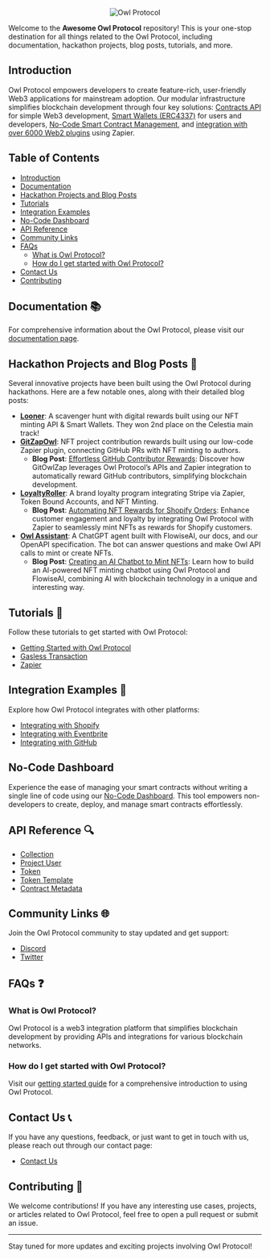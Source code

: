 <p align="center">
  <img src="https://docs.owl.build/logo.png" alt="Owl Protocol">
</p>

Welcome to the **Awesome Owl Protocol** repository! This is your one-stop destination for all things related to the Owl Protocol, including documentation, hackathon projects, blog posts, tutorials, and more.

## Introduction

Owl Protocol empowers developers to create feature-rich, user-friendly Web3 applications for mainstream adoption. Our modular infrastructure simplifies blockchain development through four key solutions: [Contracts API](https://docs.owl.build/learn-api) for simple Web3 development, [Smart Wallets (ERC4337)](https://docs.owl.build/learn-wallets) for users and developers, [No-Code Smart Contract Management](https://docs.owl.build/learn-no-code), and [integration with over 6000 Web2 plugins](https://docs.owl.build/learn-zapier) using Zapier.

## Table of Contents

- [Introduction](#introduction)
- [Documentation](#documentation)
- [Hackathon Projects and Blog Posts](#hackathon-projects-and-blog-posts)
- [Tutorials](#tutorials)
- [Integration Examples](#integration-examples)
- [No-Code Dashboard](#no-code-dashboard)
- [API Reference](#api-reference)
- [Community Links](#community-links)
- [FAQs](#faqs)
  - [What is Owl Protocol?](#what-is-owl-protocol)
  - [How do I get started with Owl Protocol?](#how-do-i-get-started-with-owl-protocol)
- [Contact Us](#contact-us)
- [Contributing](#contributing)

## Documentation 📚

For comprehensive information about the Owl Protocol, please visit our [documentation page](https://docs.owl.build).

## Hackathon Projects and Blog Posts 🚀

Several innovative projects have been built using the Owl Protocol during hackathons. Here are a few notable ones, along with their detailed blog posts:

- **[Looner](https://dorahacks.io/buidl/11498)**: A scavenger hunt with digital rewards built using our NFT minting API & Smart Wallets. They won 2nd place on the Celestia main track!
- **[GitZapOwl](https://dorahacks.io/buidl/12755)**: NFT project contribution rewards built using our low-code Zapier plugin, connecting GitHub PRs with NFT minting to authors.
  - **Blog Post**: [Effortless GitHub Contributor Rewards](https://medium.com/@nithinkatkam504106/effortless-github-contributor-rewards-integrate-owl-protocol-with-zapier-8df18e10afc3): Discover how GitOwlZap leverages Owl Protocol’s APIs and Zapier integration to automatically reward GitHub contributors, simplifying blockchain development.
- **[LoyaltyRoller](https://dorahacks.io/buidl/12705)**: A brand loyalty program integrating Stripe via Zapier, Token Bound Accounts, and NFT Minting.
  - **Blog Post**: [Automating NFT Rewards for Shopify Orders](https://medium.com/@nithinkatkam504106/automating-nft-rewards-for-shopify-orders-using-owl-protocol-and-zapier-ef2195518c54): Enhance customer engagement and loyalty by integrating Owl Protocol with Zapier to seamlessly mint NFTs as rewards for Shopify customers.
- **[Owl Assistant](https://dorahacks.io/buidl/12708)**: A ChatGPT agent built with FlowiseAI, our docs, and our OpenAPI specification. The bot can answer questions and make Owl API calls to mint or create NFTs.
  - **Blog Post**: [Creating an AI Chatbot to Mint NFTs](https://medium.com/@asharibali/creating-an-ai-chatbot-to-mint-nfts-a-step-by-step-guide-1cdd5f35a442): Learn how to build an AI-powered NFT minting chatbot using Owl Protocol and FlowiseAI, combining AI with blockchain technology in a unique and interesting way.

## Tutorials 📘

Follow these tutorials to get started with Owl Protocol:

- [Getting Started with Owl Protocol](https://docs.owl.build/quickstart)
- [Gasless Transaction](https://docs.owl.build/tutorials-account-abstraction/gasless-transactions)
- [Zapier](https://docs.owl.build/tutorials-zapier/google-form)

## Integration Examples 🔗

Explore how Owl Protocol integrates with other platforms:

- [Integrating with Shopify](https://docs.owl.build/tutorials-zapier/shopify)
- [Integrating with Eventbrite](https://docs.owl.build/tutorials-zapier/eventbrite)
- [Integrating with GitHub](https://docs.owl.build/tutorials-zapier/github)

## No-Code Dashboard

Experience the ease of managing your smart contracts without writing a single line of code using our [No-Code Dashboard](https://dashboard.owlprotocol.xyz/). This tool empowers non-developers to create, deploy, and manage smart contracts effortlessly.

## API Reference 🔍

- [Collection](https://docs.owl.build/reference-collection)
- [Project User](https://docs.owl.build/reference-projectUser)
- [Token](https://docs.owl.build/reference-projectToken)
- [Token Template](https://docs.owl.build/reference-projectTokenTemplate)
- [Contract Metadata](https://docs.owl.build/reference-contractMetadata)

## Community Links 🌐

Join the Owl Protocol community to stay updated and get support:

- [Discord](https://discord.com/invite/7sANzfGUfe)
- [Twitter](https://x.com/owlprotocol_xyz)

## FAQs ❓

### What is Owl Protocol?

Owl Protocol is a web3 integration platform that simplifies blockchain development by providing APIs and integrations for various blockchain networks.

### How do I get started with Owl Protocol?

Visit our [getting started guide](https://docs.owl.build/quickstart) for a comprehensive introduction to using Owl Protocol.

## Contact Us 📞

If you have any questions, feedback, or just want to get in touch with us, please reach out through our contact page:

- [Contact Us](https://owlprotocol.xyz/contact)

## Contributing 🤝

We welcome contributions! If you have any interesting use cases, projects, or articles related to Owl Protocol, feel free to open a pull request or submit an issue.

---

Stay tuned for more updates and exciting projects involving Owl Protocol!
